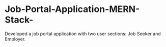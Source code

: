 # Job-Portal-Application-MERN-Stack-
Developed a job portal application with two user sections: Job Seeker and Employer.
